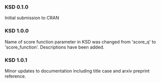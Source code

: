 ### KSD 0.1.0
Initial submission to CRAN

### KSD 1.0.0
Name of score function parameter in KSD was changed from
'score_q' to 'score_function'.
Descriptions have been added.

### KSD 1.0.1
Minor updates to documentation including title case and arxiv preprint reference.